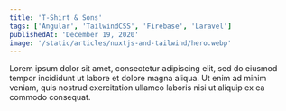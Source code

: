 ```yaml
---
title: 'T-Shirt & Sons'
tags: ['Angular', 'TailwindCSS', 'Firebase', 'Laravel']
publishedAt: 'December 19, 2020'
image: '/static/articles/nuxtjs-and-tailwind/hero.webp'
---
```


Lorem ipsum dolor sit amet, consectetur adipiscing elit, sed do eiusmod tempor incididunt ut labore et dolore magna aliqua. Ut enim ad minim veniam, quis nostrud exercitation ullamco laboris nisi ut aliquip ex ea commodo consequat.
